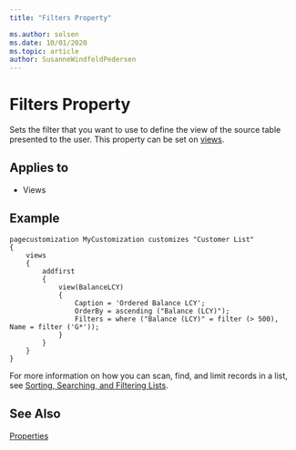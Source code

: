 ```yaml
---
title: "Filters Property"

ms.author: solsen
ms.date: 10/01/2020
ms.topic: article
author: SusanneWindfeldPedersen
---
```


# Filters Property

Sets the filter that you want to use to define the view of the source table presented to the user. This property can be set on [views](../devenv-views.md).
  
## Applies to  
  
- Views  

## Example

```AL
pagecustomization MyCustomization customizes "Customer List"
{
    views
    {
        addfirst
        {
            view(BalanceLCY)
            {
                Caption = 'Ordered Balance LCY';
                OrderBy = ascending ("Balance (LCY)");
                Filters = where ("Balance (LCY)" = filter (> 500), Name = filter ('G*'));
            }
        }
    }
}
```

For more information on how you can scan, find, and limit records in a list, see [Sorting, Searching, and Filtering Lists](/dynamics365/business-central/ui-enter-criteria-filters). 
  
## See Also

[Properties](devenv-properties.md)